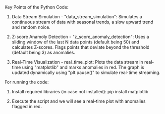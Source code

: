 Key Points of the Python Code:

1. Data Stream Simulation - "data_stream_simulation":
Simulates a continuous stream of data with seasonal trends, a slow upward trend and random noice.

2. Z-score Anamoly Detection - "z_score_anomaly_detection":
Uses a sliding window of the last N data points (default being 50) and calculates Z-scores.
Flags points that deviate beyond the threshold (default being 3) as anomalies.

3. Real-Time Visualization - real_time_plot:
Plots the data stream in real-time using "matplotlib" and marks anomalies in red.
The graph is updated dynamically using "plt.pause()" to simulate real-time streaming.

For running the code:

1. Install required libraries (in case not installed):
      pip install matplotlib 

2. Execute the script and we will see a real-time plot with anomalies flagged in red. 

